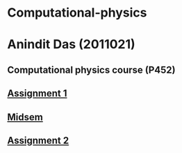 # Computational-physics
# Anindit Das (2011021)
## Computational physics course (P452)
## [Assignment 1](https://github.com/slashgeaus/Computational-physics/tree/main/Assignment%201)
## [Midsem](https://github.com/slashgeaus/Computational-physics/blob/main/Midsem/midsem.ipynb)
## [Assignment 2](https://github.com/slashgeaus/Computational-physics/tree/main/Assignment%202)
